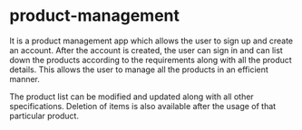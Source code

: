 # product-management

It is a product management app which allows the user to sign up and create an account. 
After the account is created, the user can sign in and can list down the products according to the requirements along with all the product details.
This allows the user to manage all the products in an efficient manner.

The product list can be modified and updated along with all other specifications.
Deletion of items is also available after the usage of that particular product. 
